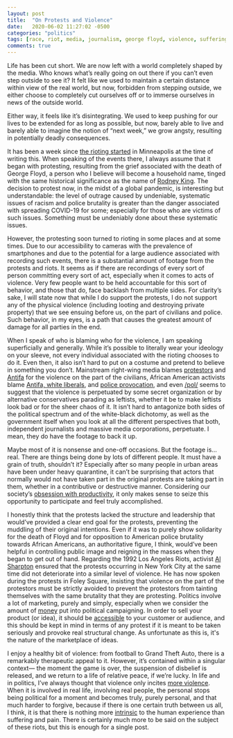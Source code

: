 ```yaml
---
layout: post
title:  "On Protests and Violence"
date:   2020-06-02 11:27:02 -0500
categories: "politics"
tags: [race, riot, media, journalism, george floyd, violence, suffering, covid-19, coronavirus]
comments: true
---
```

Life has been cut short. We are now left with a world completely shaped by the media. Who knows what’s really going on out there if you can’t even step outside to see it? It felt like we used to maintain a certain distance within view of the real world, but now, forbidden from stepping outside, we either choose to completely cut ourselves off or to immerse ourselves in news of the outside world.

Either way, it feels like it’s disintegrating. We used to keep pushing for our lives to be extended for as long as possible, but now, barely able to live and barely able to imagine the notion of “next week,” we grow angsty, resulting in potentially deadly consequences.<!-- more -->

It has been a week since <a href="https://time.com/5842459/minneapolis-police-arrest-death/" target="_blank">the rioting started</a> in Minneapolis at the time of writing this. When speaking of the events there, I always assume that it began with protesting, resulting from the grief associated with the death of George Floyd, a person who I believe will become a household name, tinged with the same historical significance as the name of <a href="https://www.npr.org/2017/04/26/524744989/when-la-erupted-in-anger-a-look-back-at-the-rodney-king-riots" target="_blank">Rodney King</a>. The decision to protest now, in the midst of a global pandemic, is interesting but understandable: the level of outrage caused by undeniable, systematic issues of racism and police brutality is greater than the danger associated with spreading COVID-19 for some; especially for those who are victims of such issues. Something must be undeniably done about these systematic issues.

However, the protesting soon turned to rioting in some places and at some times. Due to our accessibility to cameras with the prevalence of smartphones and due to the potential for a large audience associated with recording such events, there is a substantial amount of footage from the protests and riots. It seems as if there are recordings of every sort of person committing every sort of act, especially when it comes to acts of violence. Very few people want to be held accountable for this sort of behavior, and those that do, face backlash from multiple sides. For clarity’s sake, I will state now that while I do support the protests, I do not support any of the physical violence (including looting and destroying private property) that we see ensuing before us, on the part of civilians and police. Such behavior, in my eyes, is a path that causes the greatest amount of damage for all parties in the end.

When I speak of who is blaming who for the violence, I am speaking superficially and generally. While it’s possible to literally wear your ideology on your sleeve, not every individual associated with the rioting chooses to do it. Even then, it also isn’t hard to put on a costume and pretend to believe in something you don’t. Mainstream right-wing media blames <a href="https://www.foxnews.com/media/ben-shapiro-rioters-looters-dishonoring-george-floyd" target="_blank">protestors</a> and <a href="https://www.breitbart.com/news/a-look-at-the-antifa-movement-trump-is-blaming-for-violence/" target="_blank">Antifa</a> for the violence on the part of the civilians, African American activists blame <a href="https://twitter.com/ali/status/1266622746571800576?s=20" target="_blank">Antifa, <a href="https://twitter.com/Freeyourmindkid/status/1266598693647638528?s=20" target="_blank">white liberals</a>, and <a href="https://www.vox.com/2020/5/31/21275994/police-violence-peaceful-protesters-images" target="_blank">police provocation</a>, and even <a href="https://boards.4chan.org/pol/thread/260357316" target="_blank">/pol/</a> seems to suggest that the violence is perpetuated by some secret organization or by alternative conservatives parading as leftists, whether it be to make leftists look bad or for the sheer chaos of it. It isn’t hard to antagonize both sides of the political spectrum and of the white-black dichotomy, as well as the government itself when you look at all the different perspectives that both, independent journalists and massive media corporations, perpetuate. I mean, they do have the footage to back it up.

Maybe most of it is nonsense and one-off occasions. But the footage is… real. There are things being done by lots of different people. It must have a grain of truth, shouldn’t it? Especially after so many people in urban areas have been under heavy quarantine, it can’t be surprising that actors that normally would not have taken part in the original protests are taking part in them, whether in a contributive or destructive manner. Considering our society’s <a href="https://www.theatlantic.com/business/archive/2015/11/be-more-productive/415821/" target="_blank">obsession with productivity</a>, it only makes sense to seize this opportunity to participate and feel truly accomplished.

I honestly think that the protests lacked the structure and leadership that would’ve provided a clear end goal for the protests, preventing the muddling of their original intentions. Even if it was to purely show solidarity for the death of Floyd and for opposition to American police brutality towards African Americans, an authoritative figure, I think, would’ve been helpful in controlling public image and reigning in the masses when they began to get out of hand. Regarding the 1992 Los Angeles Riots, activist <a href="https://www.nytimes.com/1992/05/03/us/riots-los-angeles-new-york-region-despite-scattered-violence-most-protests-are.html" target="_blank">Al Sharpton</a> ensured that the protests occurring in New York City at the same time did not deteriorate into a similar level of violence. He has now spoken during the protests in Foley Square, insisting that violence on the part of the protestors must be strictly avoided to prevent the protestors from tainting themselves with the same brutality that they are protesting. Politics involve a lot of marketing, purely and simply, especially when we consider the amount of <a href="https://www.forbes.com/sites/jonathanberr/2018/11/02/media-companies-profit-handsomely-from-the-political-ads-voters-despise/#a27c89b38284" target="_blank">money</a> put into political campaigning. In order to sell your product (or idea), it should be <a href="https://uxmag.com/articles/convenience" target="_blank">accessible</a> to your customer or audience, and this should be kept in mind in terms of any protest if it is meant to be taken seriously and provoke real structural change. As unfortunate as this is, it's the nature of the marketplace of ideas.

I enjoy a healthy bit of violence: from football to Grand Theft Auto, there is a remarkably therapeutic appeal to it. However, it’s contained within a singular context— the moment the game is over, the suspension of disbelief is released, and we return to a life of relative peace, if we’re lucky. In life and in politics, I’ve always thought that violence only incites <a href="https://www.nationalreview.com/2020/05/george-floyd-protests-riots-are-their-own-form-of-oppression/" target="_blank">more violence</a>. When it is involved in real life, involving real people, the personal stops being political for a moment and becomes truly, purely personal, and that much harder to forgive, because if there is one certain truth between us all, I think, it is that there is nothing more <a href="https://bigthink.com/personal-growth/jordan-peterson-suffering?rebelltitem=1#rebelltitem1" target="_blank">intrinsic</a> to the human experience than suffering and pain. There is certainly much more to be said on the subject of these riots, but this is enough for a single post.